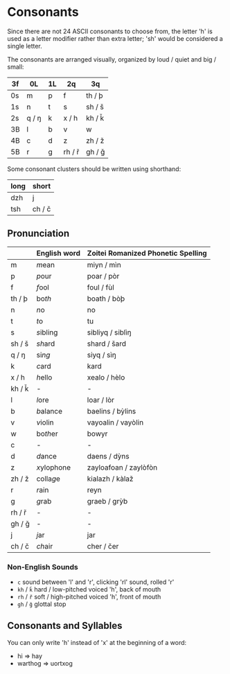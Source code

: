# Consonants

Since there are not 24 ASCII consonants to choose from, the letter 'h' is used
as a letter modifier rather than extra letter; 'sh' would be considered a single
letter.

The consonants are arranged visually, organized by loud / quiet and big / small:

| 3f | 0L    | 1L | 2q     | 3q     | 
|----|-------|----|--------|--------|
| 0s | m     | p  | f      | th / þ |
| 1s | n     | t  | s      | sh / š |
| 2s | q / ŋ | k  | x / h  | kh / ǩ |
| 3B | l     | b  | v      | w      |
| 4B | c     | d  | z      | zh / ž |
| 5B | r     | g  | rh / ř | gh / ǧ |

Some consonant clusters should be written using shorthand:

| long | short  |
|------|--------|
| dzh  | j      |
| tsh  | ch / č |

## Pronunciation

|        | English word | Zoitei Romanized Phonetic Spelling |
|--------|--------------|------------------------------------|
| m      | *m*ean       | miyn / mìn                         |
| p      | *p*our       | poar / pòr                         |
| f      | *f*ool       | foul / fùl                         |
| th / þ | bo*th*       | boath / bòþ                        |
| n      | *n*o         | no                                 |
| t      | *t*o         | tu                                 |
| s      | *s*ibling    | sibliyq / siblìŋ                   |
| sh / š | *sh*ard      | shard / šard                       |
| q / ŋ  | si*ng*       | siyq / sìŋ                         |
| k      | *c*ard       | kard                               |
| x / h  | *h*ello      | xealo / hèlo                       |
| kh / ǩ | -            | -                                  |
| l      | *l*ore       | loar / lòr                         |
| b      | *b*alance    | baelins / bỳlins                   |
| v      | *v*iolin     | vayoalin / vayòlin                 |
| w      | bo*th*er     | bowyr                              |
| c      | -            | -                                  |
| d      | *d*ance      | daens / dỳns                       |
| z      | *x*ylophone  | zayloafoan / zaylòfòn              |
| zh / ž | colla*g*e    | kialazh / kàlaž                    |
| r      | *r*ain       | reyn                               |
| g      | *g*rab       | graeb / grỳb                       |
| rh / ř | -            | -                                  |
| gh / ǧ | -            | -                                  |
| j      | *j*ar        | jar                                |
| ch / č | *ch*air      | cher / čer                         |

### Non-English Sounds

 - `c` sound between 'l' and 'r', clicking 'rl' sound, rolled 'r'
 - `kh` / `ǩ` hard / low-pitched voiced 'h', back of mouth
 - `rh` / `ř` soft / high-pitched voiced 'h', front of mouth
 - `gh` / `ǧ` glottal stop

## Consonants and Syllables

You can only write 'h' instead of 'x' at the beginning of a word:

 - hi => hay
 - warthog => uortxog
